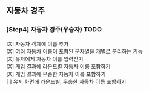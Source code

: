 ## 자동차 경주


### [Step4] 자동차 경주(우승자) TODO

[X] 자동차 객체에 이름 추가  
[X] 여러 자동차 이름이 포함된 문자열을 개별로 분리하는 기능   
[X] 유저에게 자동차 이름 입력받기  
[X] 게임 결과에 라운드별 자동차 이름 포함하기  
[X] 게임 결과에 우승한 자동차 이름 포함하기  
[ ] 유저 화면에 라운드별, 우승한 자동차 이름 포함하기
